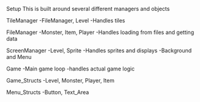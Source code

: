 Setup
This is built around several different managers and objects

TileManager
-FileManager, Level
-Handles tiles

FileManager
-Monster, Item, Player
-Handles loading from files and getting data

ScreenManager
-Level, Sprite
-Handles sprites and displays
-Background and Menu

Game
-Main game loop
-handles actual game logic

Game_Structs
-Level, Monster, Player, Item

Menu_Structs
-Button, Text_Area
